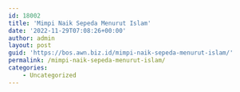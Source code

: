 ```yaml
---
id: 18002
title: 'Mimpi Naik Sepeda Menurut Islam'
date: '2022-11-29T07:08:26+00:00'
author: admin
layout: post
guid: 'https://bos.awn.biz.id/mimpi-naik-sepeda-menurut-islam/'
permalink: /mimpi-naik-sepeda-menurut-islam/
categories:
    - Uncategorized
---
```


